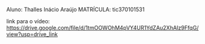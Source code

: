 Aluno: Thalles Inácio Araújo
MATRÍCULA: tic370101531

link para o vídeo: https://drive.google.com/file/d/1tmOOWOhM4pVY4UR1YdZAu2XhAIz9FfqG/view?usp=drive_link
